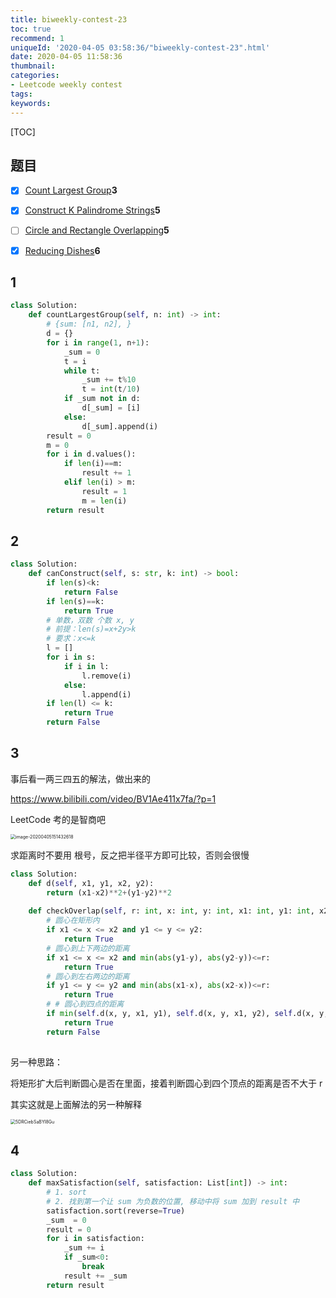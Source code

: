 ```yaml
---
title: biweekly-contest-23
toc: true
recommend: 1
uniqueId: '2020-04-05 03:58:36/"biweekly-contest-23".html'
date: 2020-04-05 11:58:36
thumbnail:
categories:
- Leetcode weekly contest
tags:
keywords:
---
```


[TOC]

<!--more-->

## 题目

- [x] [Count Largest Group](https://leetcode.com/contest/biweekly-contest-23/problems/count-largest-group)**3**
- [x] [Construct K Palindrome Strings](https://leetcode.com/contest/biweekly-contest-23/problems/construct-k-palindrome-strings)**5**
- [ ] [Circle and Rectangle Overlapping](https://leetcode.com/contest/biweekly-contest-23/problems/circle-and-rectangle-overlapping)**5**
- [x] [Reducing Dishes](https://leetcode.com/contest/biweekly-contest-23/problems/reducing-dishes)**6**



## 1

```python
class Solution:
    def countLargestGroup(self, n: int) -> int:
        # {sum: [n1, n2], }
        d = {}
        for i in range(1, n+1):
            _sum = 0
            t = i
            while t:
                _sum += t%10
                t = int(t/10)
            if _sum not in d:
                d[_sum] = [i]
            else:
                d[_sum].append(i)
        result = 0
        m = 0
        for i in d.values():
            if len(i)==m:
                result += 1
            elif len(i) > m:
                result = 1
                m = len(i)
        return result
```



## 2

```python
class Solution:
    def canConstruct(self, s: str, k: int) -> bool:
        if len(s)<k:
            return False
        if len(s)==k:
            return True
        # 单数，双数 个数 x, y
        # 前提：len(s)=x+2y>k
        # 要求：x<=k
        l = []
        for i in s:
            if i in l:
                l.remove(i)
            else:
                l.append(i)
        if len(l) <= k:
            return True
        return False
```

## 3

事后看一两三四五的解法，做出来的

https://www.bilibili.com/video/BV1Ae411x7fa/?p=1

LeetCode 考的是智商吧

<img src="/Users/zhangronghui/Library/Application Support/typora-user-images/image-20200405151432618.png" alt="image-20200405151432618" style="zoom:50%;" />



求距离时不要用 根号，反之把半径平方即可比较，否则会很慢

```python
class Solution:
    def d(self, x1, y1, x2, y2):
        return (x1-x2)**2+(y1-y2)**2
    
    def checkOverlap(self, r: int, x: int, y: int, x1: int, y1: int, x2: int, y2: int) -> bool:
        # 圆心在矩形内
        if x1 <= x <= x2 and y1 <= y <= y2:
            return True
        # 圆心到上下两边的距离
        if x1 <= x <= x2 and min(abs(y1-y), abs(y2-y))<=r:
            return True
        # 圆心到左右两边的距离
        if y1 <= y <= y2 and min(abs(x1-x), abs(x2-x))<=r:
            return True
        # # 圆心到四点的距离
        if min(self.d(x, y, x1, y1), self.d(x, y, x1, y2), self.d(x, y, x2, y1), self.d(x, y, x2, y2)) <= r*r:
            return True
        return False
        
```

另一种思路：

将矩形扩大后判断圆心是否在里面，接着判断圆心到四个顶点的距离是否不大于 r

其实这就是上面解法的另一种解释

<img src="https://i.loli.net/2020/04/05/5DRCiebSaBYI8Gu.png" alt="5DRCiebSaBYI8Gu" style="zoom:50%;" />





## 4

```python
class Solution:
    def maxSatisfaction(self, satisfaction: List[int]) -> int:
        # 1. sort
        # 2. 找到第一个让 sum 为负数的位置, 移动中将 sum 加到 result 中
        satisfaction.sort(reverse=True)
        _sum  = 0
        result = 0
        for i in satisfaction:
            _sum += i
            if _sum<0:
                break
            result += _sum
        return result
```

